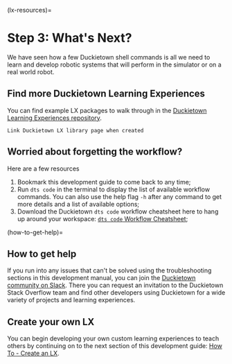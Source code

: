 (lx-resources)=
# Step 3: What's Next?

We have seen how a few Duckietown shell commands is all we need to learn and develop robotic 
systems that will perform in the simulator or on a real world robot.

## Find more Duckietown Learning Experiences

You can find example LX packages to walk through in the [Duckietown Learning Experiences repository](https://github.com/duckietown/duckietown-lx).

```{todo}
Link Duckietown LX library page when created
```

## Worried about forgetting the workflow?

Here are a few resources 

1. Bookmark this development guide to come back to any time;
2. Run `dts code` in the terminal to display the list of available workflow commands.
   You can also use the help flag `-h` after any command to get more details and a list of available options;
3. Download the Duckietown `dts code` workflow cheatsheet here to hang up around your workspace: [`dts code` 
   Workflow Cheatsheet](https://drive.google.com/file/d/1EWY4O6bjpesD68EdFjFEUJe9HglHqyW8/view?usp=sharing);

(how-to-get-help)=
## How to get help

If you run into any issues that can't be solved using the troubleshooting sections in this development manual, 
you can join the 
[Duckietown community on Slack](https://join.slack.com/t/duckietown/shared_invite/enQtNTU0Njk4NzU2NTY1LWM2YzdlNmJmOTg4MzAyODc2YTI3YTc5MzE2MThkZGUwYTFkZWQ4M2ZlZGU1YTZhYjg5YTgzNDkyMzI2ZjNhZWE). 
There you can request an invitation to the Duckietown Stack Overflow team and find other developers using 
Duckietown for a wide variety of projects and learning experiences.


## Create your own LX

You can begin developing your own custom learning experiences to teach others by continuing on to the next 
section of this development guide: [How To - Create an LX](how-to-create-lx).

